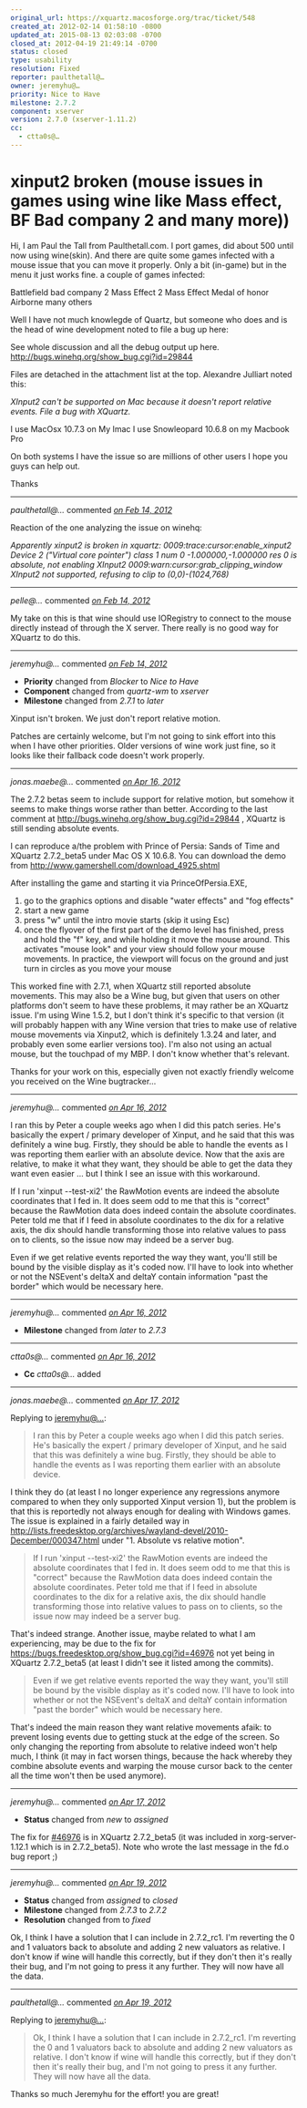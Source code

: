 ```yaml
---
original_url: https://xquartz.macosforge.org/trac/ticket/548
created_at: 2012-02-14 01:58:10 -0800
updated_at: 2015-08-13 02:03:08 -0700
closed_at: 2012-04-19 21:49:14 -0700
status: closed
type: usability
resolution: Fixed
reporter: paulthetall@…
owner: jeremyhu@…
priority: Nice to Have
milestone: 2.7.2
component: xserver
version: 2.7.0 (xserver-1.11.2)
cc:
  - ctta0s@…
---
```


xinput2 broken (mouse issues in games using wine like Mass effect, BF Bad company 2 and many more))
===================================================================================================


Hi, I am Paul the Tall from Paulthetall.com. I port games, did about 500 until now using wine(skin). And there are quite some games infected with a mouse issue that you can move it properly. Only a bit (in-game) but in the menu it just works fine. a couple of games infected:

Battlefield bad company 2
Mass Effect 2
Mass Effect
Medal of honor Airborne
many others

Well I have not much knowlegde of Quartz, but someone who does and is the head of wine development noted to file a bug up here:

See whole discussion and all the debug output up here.
<http://bugs.winehq.org/show_bug.cgi?id=29844>

Files are detached in the attachment list at the top. Alexandre Julliart noted this:

*XInput2 can't be supported on Mac because it doesn't report relative events. File a bug with XQuartz.*

I use MacOsx 10.7.3 on My Imac
I use Snowleopard 10.6.8 on my Macbook Pro

On both systems I have the issue so are millions of other users
I hope you guys can help out.

Thanks



---

*paulthetall@…* commented *[on Feb 14, 2012](https://xquartz.macosforge.org/trac/ticket/548#comment:1 "February 14, 2012 at 2:06 AM PST")*

Reaction of the one analyzing the issue on winehq:

*Apparently xinput2 is broken in xquartz:
0009:trace:cursor:enable\_xinput2 Device 2 ("Virtual core pointer") class 1 num
0 -1.000000,-1.000000 res 0 is absolute, not enabling XInput2
0009:warn:cursor:grab\_clipping\_window XInput2 not supported, refusing to clip
to (0,0)-(1024,768)*



---

*pelle@…* commented *[on Feb 14, 2012](https://xquartz.macosforge.org/trac/ticket/548#comment:2 "February 14, 2012 at 3:49 AM PST")*

My take on this is that wine should use IORegistry to connect to the mouse directly instead of through the X server. There really is no good way for XQuartz to do this.



---

*jeremyhu@…* commented *[on Feb 14, 2012](https://xquartz.macosforge.org/trac/ticket/548#comment:3 "February 14, 2012 at 3:24 PM PST")*

-   **Priority** changed from *Blocker* to *Nice to Have*
-   **Component** changed from *quartz-wm* to *xserver*
-   **Milestone** changed from *2.7.1* to *later*

Xinput isn't broken. We just don't report relative motion.

Patches are certainly welcome, but I'm not going to sink effort into this when I have other priorities. Older versions of wine work just fine, so it looks like their fallback code doesn't work properly.



---

*jonas.maebe@…* commented *[on Apr 16, 2012](https://xquartz.macosforge.org/trac/ticket/548#comment:4 "April 16, 2012 at 4:34 PM PDT")*

The 2.7.2 betas seem to include support for relative motion, but somehow it seems to make things worse rather than better. According to the last comment at <http://bugs.winehq.org/show_bug.cgi?id=29844> , XQuartz is still sending absolute events.

I can reproduce a/the problem with Prince of Persia: Sands of Time and XQuartz 2.7.2\_beta5 under Mac OS X 10.6.8. You can download the demo from <http://www.gamershell.com/download_4925.shtml>

After installing the game and starting it via PrinceOfPersia.EXE,

1.  go to the graphics options and disable "water effects" and "fog effects"
2.  start a new game
3.  press "w" until the intro movie starts (skip it using Esc)
4.  once the flyover of the first part of the demo level has finished, press and hold the "f" key, and while holding it move the mouse around. This activates "mouse look" and your view should follow your mouse movements. In practice, the viewport will focus on the ground and just turn in circles as you move your mouse

This worked fine with 2.7.1, when XQuartz still reported absolute movements. This may also be a Wine bug, but given that users on other platforms don't seem to have these problems, it may rather be an XQuartz issue. I'm using Wine 1.5.2, but I don't think it's specific to that version (it will probably happen with any Wine version that tries to make use of relative mouse movements via Xinput2, which is definitely 1.3.24 and later, and probably even some earlier versions too). I'm also not using an actual mouse, but the touchpad of my MBP. I don't know whether that's relevant.

Thanks for your work on this, especially given not exactly friendly welcome you received on the Wine bugtracker...



---

*jeremyhu@…* commented *[on Apr 16, 2012](https://xquartz.macosforge.org/trac/ticket/548#comment:5 "April 16, 2012 at 4:55 PM PDT")*

I ran this by Peter a couple weeks ago when I did this patch series. He's basically the expert / primary developer of Xinput, and he said that this was definitely a wine bug. Firstly, they should be able to handle the events as I was reporting them earlier with an absolute device. Now that the axis are relative, to make it what they want, they should be able to get the data they want even easier ... but I think I see an issue with this workaround.

If I run 'xinput --test-xi2' the RawMotion events are indeed the absolute coordinates that I fed in. It does seem odd to me that this is "correct" because the RawMotion data does indeed contain the absolute coordinates. Peter told me that if I feed in absolute coordinates to the dix for a relative axis, the dix should handle transforming those into relative values to pass on to clients, so the issue now may indeed be a server bug.

Even if we get relative events reported the way they want, you'll still be bound by the visible display as it's coded now. I'll have to look into whether or not the NSEvent's deltaX and deltaY contain information "past the border" which would be necessary here.



---

*jeremyhu@…* commented *[on Apr 16, 2012](https://xquartz.macosforge.org/trac/ticket/548#comment:6 "April 16, 2012 at 4:55 PM PDT")*

-   **Milestone** changed from *later* to *2.7.3*



---

*ctta0s@…* commented *[on Apr 16, 2012](https://xquartz.macosforge.org/trac/ticket/548#comment:7 "April 16, 2012 at 11:31 PM PDT")*

-   **Cc** *ctta0s@…* added



---

*jonas.maebe@…* commented *[on Apr 17, 2012](https://xquartz.macosforge.org/trac/ticket/548#comment:8 "April 17, 2012 at 9:03 AM PDT")*

Replying to [jeremyhu@…](https://xquartz.macosforge.org/trac/ticket/548#comment:5):

> I ran this by Peter a couple weeks ago when I did this patch series. He's basically the expert / primary developer of Xinput, and he said that this was definitely a wine bug. Firstly, they should be able to handle the events as I was reporting them earlier with an absolute device.

I think they do (at least I no longer experience any regressions anymore compared to when they only supported Xinput version 1), but the problem is that this is reportedly not always enough for dealing with Windows games. The issue is explained in a fairly detailed way in <http://lists.freedesktop.org/archives/wayland-devel/2010-December/000347.html> under "1. Absolute vs relative motion".

> If I run 'xinput --test-xi2' the RawMotion events are indeed the absolute coordinates that I fed in. It does seem odd to me that this is "correct" because the RawMotion data does indeed contain the absolute coordinates. Peter told me that if I feed in absolute coordinates to the dix for a relative axis, the dix should handle transforming those into relative values to pass on to clients, so the issue now may indeed be a server bug.

That's indeed strange. Another issue, maybe related to what I am experiencing, may be due to the fix for <https://bugs.freedesktop.org/show_bug.cgi?id=46976> not yet being in XQuartz 2.7.2\_beta5 (at least I didn't see it listed among the commits).

> Even if we get relative events reported the way they want, you'll still be bound by the visible display as it's coded now. I'll have to look into whether or not the NSEvent's deltaX and deltaY contain information "past the border" which would be necessary here.

That's indeed the main reason they want relative movements afaik: to prevent losing events due to getting stuck at the edge of the screen. So only changing the reporting from absolute to relative indeed won't help much, I think (it may in fact worsen things, because the hack whereby they combine absolute events and warping the mouse cursor back to the center all the time won't then be used anymore).



---

*jeremyhu@…* commented *[on Apr 17, 2012](https://xquartz.macosforge.org/trac/ticket/548#comment:9 "April 17, 2012 at 4:19 PM PDT")*

-   **Status** changed from *new* to *assigned*

The fix for <a href="https://xquartz.macosforge.org/trac/ticket/548" class="missing ticket">#⁠46976</a> is in XQuartz 2.7.2\_beta5 (it was included in xorg-server-1.12.1 which is in 2.7.2\_beta5). Note who wrote the last message in the fd.o bug report ;)



---

*jeremyhu@…* commented *[on Apr 19, 2012](https://xquartz.macosforge.org/trac/ticket/548#comment:10 "April 19, 2012 at 9:49 PM PDT")*

-   **Status** changed from *assigned* to *closed*
-   **Milestone** changed from *2.7.3* to *2.7.2*
-   **Resolution** changed from to *fixed*

Ok, I think I have a solution that I can include in 2.7.2\_rc1. I'm reverting the 0 and 1 valuators back to absolute and adding 2 new valuators as relative. I don't know if wine will handle this correctly, but if they don't then it's really their bug, and I'm not going to press it any further. They will now have all the data.



---

*paulthetall@…* commented *[on Apr 19, 2012](https://xquartz.macosforge.org/trac/ticket/548#comment:11 "April 19, 2012 at 11:33 PM PDT")*

Replying to [jeremyhu@…](https://xquartz.macosforge.org/trac/ticket/548#comment:10):

> Ok, I think I have a solution that I can include in 2.7.2\_rc1. I'm reverting the 0 and 1 valuators back to absolute and adding 2 new valuators as relative. I don't know if wine will handle this correctly, but if they don't then it's really their bug, and I'm not going to press it any further. They will now have all the data.

Thanks so much Jeremyhu for the effort! you are great!



